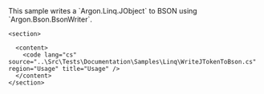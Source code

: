 <?xml version="1.0" encoding="utf-8"?>
<topic id="WriteJTokenToBson" revisionNumber="1">
  <developerConceptualDocument xmlns="http://ddue.schemas.microsoft.com/authoring/2003/5" xmlns:xlink="http://www.w3.org/1999/xlink">This sample writes a `Argon.Linq.JObject`
      to BSON using `Argon.Bson.BsonWriter`.

    <section>

      <content>
        <code lang="cs" source="..\Src\Tests\Documentation\Samples\Linq\WriteJTokenToBson.cs" region="Usage" title="Usage" />
      </content>
    </section>